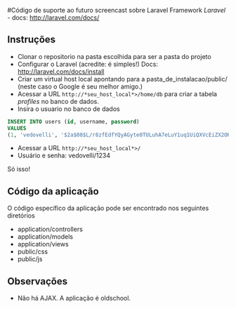 #Código de suporte ao futuro screencast sobre Laravel Framework
*Laravel* - docs: http://laravel.com/docs/

## Instruções

* Clonar o repositorio na pasta escolhida para ser a pasta do projeto
* Configurar o Laravel (acredite: é simples!)
	Docs: http://laravel.com/docs/install
* Criar um virtual host local apontando para a pasta_de_instalacao/public/ (neste caso o Google é seu melhor amigo.)
* Acessar a URL `http://*seu_host_local*>/home/db` para criar a tabela *profiles* no banco de dados.
* Insira o usuario no banco de dados
```sql
INSERT INTO users (id, username, password) 
VALUES 
(1, 'vedovelli', '$2a$08$L/r8zfEdfYQyAGyte0TULuhA7eLuY1uq1UiQXVcEiZX2OKEmoy/wa');
 ```
* Acessar a URL `http://*seu_host_local*>/`
* Usuário e senha: vedovelli/1234

Só isso!

## Código da aplicação
O código específico da aplicação pode ser encontrado nos seguintes diretórios
* application/controllers
* application/models
* application/views
* public/css
* public/js

## Observações
* Não há AJAX. A aplicação é oldschool.